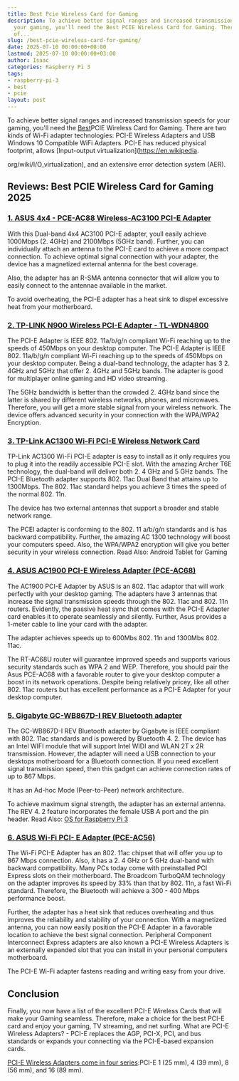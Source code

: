 ```yaml
---
title: Best Pcie Wireless Card for Gaming
description: To achieve better signal ranges and increased transmission speeds for
  your gaming, you'll need the Best PCIE Wireless Card for Gaming. There are two kinds
  of...
slug: /best-pcie-wireless-card-for-gaming/
date: 2025-07-10 00:00:00+00:00
lastmod: 2025-07-10 00:00:00+03:00
author: Isaac
categories: Raspberry Pi 3
tags:
- raspberry-pi-3
- best
- pcie
layout: post
---
```

To achieve better signal ranges and increased transmission speeds for your gaming, you'll need the [Best](https://pestpolicy.com/best-raspberry-pi-3-starter-kits/)PCIE Wireless Card for Gaming. There are two kinds of Wi-Fi adapter technologies: PCI-E Wireless Adapters and USB Windows 10 Compatible WiFi Adapters. PCI-E has reduced physical footprint, allows [Input-output virtualization](https://en.wikipedia.

org/wiki/I/O_virtualization), and an extensive error detection system (AER).

##  Reviews: Best PCIE Wireless Card for Gaming 2025

###  [1. ASUS 4x4 - PCE-AC88 Wireless-AC3100 PCI-E Adapter](https://www.amazon.com/dp/B01H9QMOMY/?tag=p-policy-20)

With this Dual-band 4x4 AC3100 PCI-E adapter, youll easily achieve 1000Mbps (2. 4GHz) and 2100Mbps (5GHz band). Further, you can individually attach an antenna to the PCI-E card to achieve a more compact connection. To achieve optimal signal connection with your adapter, the device has a magnetized external antenna for the best coverage.

Also, the adapter has an R-SMA antenna connector that will allow you to easily connect to the antennae available in the market.

To avoid overheating, the PCI-E adapter has a heat sink to dispel excessive heat from your motherboard.

###  [2. TP-LINK N900 Wireless  PCI-E Adapter - TL-WDN4800](https://www.amazon.com/dp/B007GMPZ0A/?tag=p-policy-20)

The PCI-E Adapter is IEEE 802. 11a/b/g/n compliant Wi-Fi reaching up to the speeds of 450Mbps on your desktop computer. The PCI-E Adapter is IEEE 802. 11a/b/g/n compliant Wi-Fi reaching up to the speeds of 450Mbps on your desktop computer. Being a dual-band technology, the adapter has 3 2. 4GHz and 5GHz that offer 2. 4GHz and 5GHz bands. The adapter is good for multiplayer online gaming and HD video streaming.

The 5GHz bandwidth is better than the crowded 2. 4GHz band since the latter is shared by different wireless networks, phones, and microwaves. Therefore, you will get a more stable signal from your wireless network. The device offers advanced security in your connection with the WPA/WPA2 Encryption.

###  [3. TP-Link AC1300 Wi-Fi PCI-E Wireless Network Card](https://www.amazon.com/dp/B016K0896K/?tag=p-policy-20)

TP-Link AC1300 Wi-Fi PCI-E adapter is easy to install as it only requires you to plug it into the readily accessible PCI-E slot. With the amazing Archer T6E technology, the dual-band will deliver both 2. 4 GHz and 5 GHz bands. The PCI-E Bluetooth adapter supports 802. 11ac Dual Band that attains up to 1300Mbps. The 802. 11ac standard helps you achieve 3 times the speed of the normal 802. 11n.

The device has two external antennas that support a broader and stable network range.

The PCEI adapter is conforming to the 802. 11 a/b/g/n standards and is has backward compatibility. Further, the amazing AC 1300 technology will boost your computers speed. Also, the WPA/WPA2 encryption will give you better security in your wireless connection. Read Also: Android Tablet for Gaming

###  [4. ASUS AC1900 PCI-E Wireless Adapter (PCE-AC68)](https://www.amazon.com/dp/B00F42V83C/?tag=p-policy-20)

The AC1900 PCI-E Adapter by ASUS is an 802. 11ac adaptor that will work perfectly with your desktop gaming. The adapters have 3 antennas that increase the signal transmission speeds through the 802. 11ac and 802. 11n routers. Evidently, the passive heat sync that comes with the PCI-E Adapter card enables it to operate seamlessly and silently. Further, Asus provides a 1-meter cable to line your card with the adapter.

The adapter achieves speeds up to 600Mbs 802. 11n and 1300Mbs 802. 11ac.

The RT-AC68U router will guarantee improved speeds and supports various security standards such as WPA 2 and WEP. Therefore, you should pair the Asus PCE-AC68 with a favorable router to give your desktop computer a boost in its network operations. Despite being relatively pricey, like all other 802. 11ac routers but has excellent performance as a PCI-E Adapter for your desktop computer.

###  [5. Gigabyte GC-WB867D-I REV Bluetooth adapter](https://www.amazon.com/dp/B00HF8K0O6/?tag=p-policy-20)

The GC-WB867D-I REV Bluetooth adapter by Gigabyte is IEEE compliant with 802. 11ac standards and is powered by Bluetooth 4. 2. The device has an Intel WIFI module that will support Intel WIDI and WLAN 2T x 2R transmission. However, the adapter will need a USB connection to your desktops motherboard for a Bluetooth connection. If you need excellent signal transmission speed, then this gadget can achieve connection rates of up to 867 Mbps.

It has an Ad-hoc Mode (Peer-to-Peer) network architecture.

To achieve maximum signal strength, the adapter has an external antenna. The REV 4. 2 feature incorporates the female USB A port and the pin header. Read Also: [OS for Raspberry Pi 3](https://pestpolicy.com/best-os-for-raspberry-pi-3/)

###  [6. ASUS Wi-Fi PCI- E Adapter (PCE-AC56)](https://www.amazon.com/dp/B00JNA337K/?tag=p-policy-20)

The Wi-Fi PCI-E Adapter has an 802. 11ac chipset that will offer you up to 867 Mbps connection. Also, it has a 2. 4 GHz or 5 GHz dual-band with backward compatibility. Many PCs today come with preinstalled PCI Express slots on their motherboard. The Broadcom TurboQAM technology on the adapter improves its speed by 33% than that by 802. 11n, a fast Wi-Fi standard. Therefore, the Bluetooth will achieve a 300 - 400 Mbps performance boost.

Further, the adapter has a heat sink that reduces overheating and thus improves the reliability and stability of your connection. With a magnetized antenna, you can now easily position the PCI-E Adapter in a favorable location to achieve the best signal connection. Peripheral Component Interconnect Express adapters are also known a PCI-E Wireless Adapters is an externally expanded slot that you can install in your personal computers motherboard.

The PCI-E Wi-Fi adapter fastens reading and writing easy from your drive.

##  Conclusion

Finally, you now have a list of the excellent PCI-E Wireless Cards that will make your Gaming seamless. Therefore, make a choice for the best PCI-E card and enjoy your gaming, TV streaming, and net surfing. What are PCI-E Wireless Adapters? - PCI-E replaces the AGP, PCI-X, PCI, and bus standards or expands your connecting via the PCI-E-based expansion cards.

[PCI-E Wireless Adapters come in four series](https://en.wikipedia.org/wiki/PCI_Express):PCI-E 1 (25 mm), 4 (39 mm), 8 (56 mm), and 16 (89 mm).